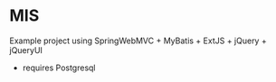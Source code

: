 # MIS

Example project using SpringWebMVC + MyBatis + ExtJS + jQuery + jQueryUI


  - requires Postgresql

